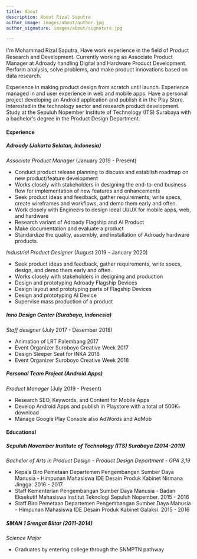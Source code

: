 ```yaml
---
title: About
description: About Rizal Saputra
author_image: images/about/author.jpg
author_signature: images/about/signature.jpg

---
```

I'm Mohammad Rizal Saputra, Have work experience in the ﬁeld of Product Research and Development. Currently working as Associate Product Manager at Adroady handling Digital and Hardware Product Development. Perform analysis, solve problems, and make product innovations based on data research.

Experience in making product design from scratch until launch. Experience managed in and user experience in web and mobile apps. Have a personal project developing an Android application and publish it in the Play Store. Interested in the technology sector and research product development. Study at the Sepuluh Nopember Institute of Technology (ITS) Surabaya with a bachelor’s degree in the Product Design Department.

#### **Experience**

##### **Adroady (Jakarta Selatan, Indonesia)**

_Associate Product Manager_ (January 2019 - Present)

* Conduct product release planning to discuss and establish roadmap on new product/feature development
* Works closely with stakeholders in designing the end-to-end business flow for implementation of new features and enhancements
* Seek product ideas and feedback, gather requirements, write specs, create wireframes and workflows, and demo them early and often.
* Work closely with Engineers to design ideal UI/UX for mobile apps, web, and hardware
* Research variant of Adroady Flagship and AI Product
* Make documentation and evaluate a product
* Standardize the quality, assembly, and installation of Adroady hardware products.

_Industrial Product Designer_ (August 2019 - January 2020)

* Seek product ideas and feedback, gather requirements, write specs, design, and demo them early and often.
* Works closely with stakeholders in designing and production
* Design and prototyping Adroady Flagship Devices
* Design layout and prototyping parts of Flagship Devices
* Design and prototyping AI Device
* Supervise mass production of a product

##### **Inno Design Center (Surabaya, Indonesia)**

_Staff designer_ (July 2017 - Desember 2018)

* Animation of LRT Palembang 2017
* Event Organizer Suroboyo Creative Week 2017
* Design Sleeper Seat for INKA 2018
* Event Organizer Suroboyo Creative Week 2018

##### **Personal Team Project (Android Apps)**

_Product Manager_ (July 2019 - Present)

* Research SEO, Keywords, and Content for Mobile Apps
* Develop Android Apps and publish in Playstore with a total of 500K+ download
* Manage Google Play Console also AdWords and AdMob

#### **Educational**

##### **Sepuluh November Institute of Technology (ITS) Surabaya** **(2014-2019)**

_Bachelor of Arts in Product Design - Product Design Department - GPA 3,19_

* Kepala Biro Pemetaan Departemen Pengembangan Sumber Daya Manusia - Himpunan Mahasiswa IDE Desain Produk Kabinet Nirmana Jingga. 2016 - 2017
* Staff Kementerian Pengembangan Sumber Daya Manusia - Badan Eksekutif Mahasiswa Institut Teknologi Sepuluh Nopember. 2015 - 2016
* Staff Biro Pemetaan Departemen Pengembangan Sumber Daya Manusia - Himpunan Mahasiswa IDE Desain Produk Kabinet Galaksi. 2015 - 2016

##### **SMAN 1 Srengat Blitar (2011-2014)**

_Science Major_

* Graduates by entering college through the SNMPTN pathway